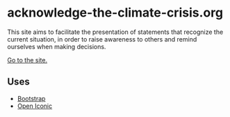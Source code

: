 # acknowledge-the-climate-crisis.org
This site aims to facilitate the presentation of statements that recognize the current situation, in order to raise awareness to others and remind ourselves when making decisions.

[Go to the site.](https://acknowledge-the-climate-crisis.org)

## Uses

- [Bootstrap](https://getbootstrap.com/)
- [Open Iconic](https://useiconic.com/open)
